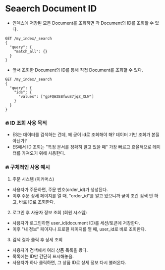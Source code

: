 # Seaerch Document ID

- 인덱스에 저장된 모든 Document를 조회하면 각 Document의 ID를 조회할 수 있다.
```
GET /my_index/_search
{
  "query": {
    "match_all": {}
  }
}
```

- 앞서 조회한 Document의 ID를 통해 직접 Document를 조회할 수 있다.
```
GET /my_index/_search
{
  "query": {
    "ids": {
      "values": ["gpFQWZEBfwu87jqZ_XLW"]
    }
  }
}
```

### 🔥 ID 조회 사용 목적
- ES는 데이터를 검색하는 건데, 왜 굳이 id로 조회해야 해? 데이터 기반 조회가 본질 아닌가?
- ES에서 ID 조회는 "특정 문서를 정확히 알고 있을 때" 가장 빠르고 효율적으로 데이터를 가져오기 위해 사용한다.

### 🔥 구체적인 사용 예시

1. 주문 시스템 (이커머스)
- 사용자가 주문하면, 주문 번호(order_id)가 생성된다.
- 이후 주문 상세 페이지를 열 때, "order_id"를 알고 있으니까 굳이 조건 검색 안 하고, 바로 ID로 조회한다.

2. 로그인 후 사용자 정보 조회 (회원 시스템)
- 사용자가 로그인하면 user_id(document ID)를 세션/토큰에 저장한다.
- 이후 "내 정보" 페이지나 프로필 페이지를 열 때, user_id로 바로 조회한다.

3. 검색 결과 클릭 후 상세 조회
- 사용자가 검색해서 여러 상품 목록을 봤다.
- 목록에는 ID만 간단히 표시해놓음.
- 사용자가 하나 클릭하면, 그 상품 ID로 상세 정보 다시 불러온다.